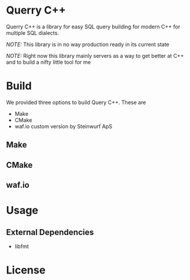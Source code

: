 # Querry C++ 

Querry C++ is a library for easy SQL query building for modern C++ for multiple SQL dialects. 

*NOTE:* This library is in no way production ready in its current state 

*NOTE:* Right now this library mainly servers as a way to get better at C++ and to build a nifty little tool for me 

# Build 

We provided three options to build Query C++. 
These are 

- Make 
- CMake 
- waf.io custom version by Steinwurf ApS 


## Make 

## CMake

## waf.io

# Usage 




## External Dependencies

- libfmt

# License 

